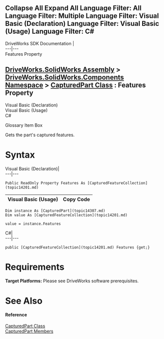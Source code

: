 Collapse All Expand All Language Filter: All  Language Filter: Multiple  Language Filter: Visual Basic (Declaration) Language Filter: Visual Basic (Usage) Language Filter: C#  
---  
DriveWorks SDK Documentation  |   
---|---  
Features Property   
  
[DriveWorks.SolidWorks Assembly](topic13342.md) > [DriveWorks.SolidWorks.Components Namespace](topic13925.md) > [CapturedPart Class](topic14307.md) : Features Property  
---  
  
Visual Basic (Declaration)    
Visual Basic (Usage)    
C# 

Glossary Item Box

Gets the part's captured features. 

# Syntax

Visual Basic (Declaration)|   
---|---  
      
    
    Public ReadOnly Property Features As [CapturedFeatureCollection](topic14201.md)  
  
Visual Basic (Usage)| Copy Code  
---|---  
      
    
    Dim instance As [CapturedPart](topic14307.md)
    Dim value As [CapturedFeatureCollection](topic14201.md)
     
    value = instance.Features  
  
C#|   
---|---  
      
    
    public [CapturedFeatureCollection](topic14201.md) Features {get;}  
  
# Requirements

**Target Platforms:** Please see DriveWorks software prerequisites.

# See Also

#### Reference

[CapturedPart Class](topic14307.md)   
[CapturedPart Members](topic14308.md)


